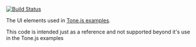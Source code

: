 [![Build Status](https://travis-ci.org/Tonejs/ui.svg?branch=master)](https://travis-ci.org/Tonejs/ui)

The UI elements used in [Tone.js examples](https://tonejs.github.io/examples/). 

This code is intended just as a reference and not supported beyond it's use in the Tone.js examples

